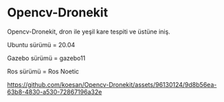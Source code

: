 # Opencv-Dronekit
Opencv-Dronekit, dron ile yeşil kare tespiti ve üstüne iniş.

Ubuntu sürümü = 20.04

Gazebo sürümü = gazebo11

Ros sürümü = Ros Noetic


https://github.com/koesan/Opencv-Dronekit/assets/96130124/9d8b56ea-63b8-4830-a530-72867196a32e

